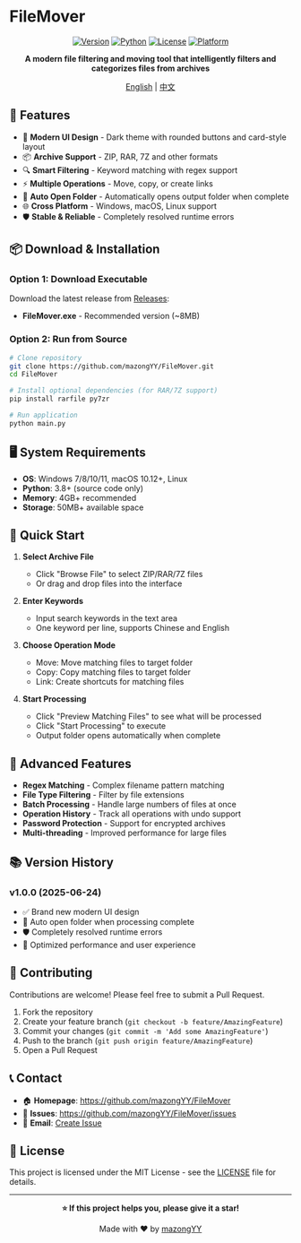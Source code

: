 # FileMover

<div align="center">

[![Version](https://img.shields.io/badge/Version-1.0.0-blue.svg)](https://github.com/mazongYY/FileMover/releases)
[![Python](https://img.shields.io/badge/Python-3.8+-green.svg)](https://www.python.org/downloads/)
[![License](https://img.shields.io/badge/License-MIT-yellow.svg)](LICENSE)
[![Platform](https://img.shields.io/badge/Platform-Windows%20%7C%20macOS%20%7C%20Linux-lightgrey.svg)](https://github.com/mazongYY/FileMover)

**A modern file filtering and moving tool that intelligently filters and categorizes files from archives**

[English](README_EN.md) | [中文](README.md)

</div>

## 🚀 Features

- 🎨 **Modern UI Design** - Dark theme with rounded buttons and card-style layout
- 📦 **Archive Support** - ZIP, RAR, 7Z and other formats
- 🔍 **Smart Filtering** - Keyword matching with regex support
- ⚡ **Multiple Operations** - Move, copy, or create links
- 🚀 **Auto Open Folder** - Automatically opens output folder when complete
- 🌐 **Cross Platform** - Windows, macOS, Linux support
- 🛡️ **Stable & Reliable** - Completely resolved runtime errors

## 📦 Download & Installation

### Option 1: Download Executable

Download the latest release from [Releases](https://github.com/mazongYY/FileMover/releases):

- **FileMover.exe** - Recommended version (~8MB)

### Option 2: Run from Source

```bash
# Clone repository
git clone https://github.com/mazongYY/FileMover.git
cd FileMover

# Install optional dependencies (for RAR/7Z support)
pip install rarfile py7zr

# Run application
python main.py
```

## 🖥️ System Requirements

- **OS**: Windows 7/8/10/11, macOS 10.12+, Linux
- **Python**: 3.8+ (source code only)
- **Memory**: 4GB+ recommended
- **Storage**: 50MB+ available space

## 🎯 Quick Start

1. **Select Archive File**
   - Click "Browse File" to select ZIP/RAR/7Z files
   - Or drag and drop files into the interface

2. **Enter Keywords**
   - Input search keywords in the text area
   - One keyword per line, supports Chinese and English

3. **Choose Operation Mode**
   - Move: Move matching files to target folder
   - Copy: Copy matching files to target folder
   - Link: Create shortcuts for matching files

4. **Start Processing**
   - Click "Preview Matching Files" to see what will be processed
   - Click "Start Processing" to execute
   - Output folder opens automatically when complete

## 🔧 Advanced Features

- **Regex Matching** - Complex filename pattern matching
- **File Type Filtering** - Filter by file extensions
- **Batch Processing** - Handle large numbers of files at once
- **Operation History** - Track all operations with undo support
- **Password Protection** - Support for encrypted archives
- **Multi-threading** - Improved performance for large files

## 📚 Version History

### v1.0.0 (2025-06-24)
- ✅ Brand new modern UI design
- 🚀 Auto open folder when processing complete
- 🛡️ Completely resolved runtime errors
- 🔧 Optimized performance and user experience

## 🤝 Contributing

Contributions are welcome! Please feel free to submit a Pull Request.

1. Fork the repository
2. Create your feature branch (`git checkout -b feature/AmazingFeature`)
3. Commit your changes (`git commit -m 'Add some AmazingFeature'`)
4. Push to the branch (`git push origin feature/AmazingFeature`)
5. Open a Pull Request

## 📞 Contact

- 🏠 **Homepage**: https://github.com/mazongYY/FileMover
- 🐛 **Issues**: https://github.com/mazongYY/FileMover/issues
- 📧 **Email**: [Create Issue](https://github.com/mazongYY/FileMover/issues/new)

## 📄 License

This project is licensed under the MIT License - see the [LICENSE](LICENSE) file for details.

---

<div align="center">

**⭐ If this project helps you, please give it a star!**

Made with ❤️ by [mazongYY](https://github.com/mazongYY)

</div>
